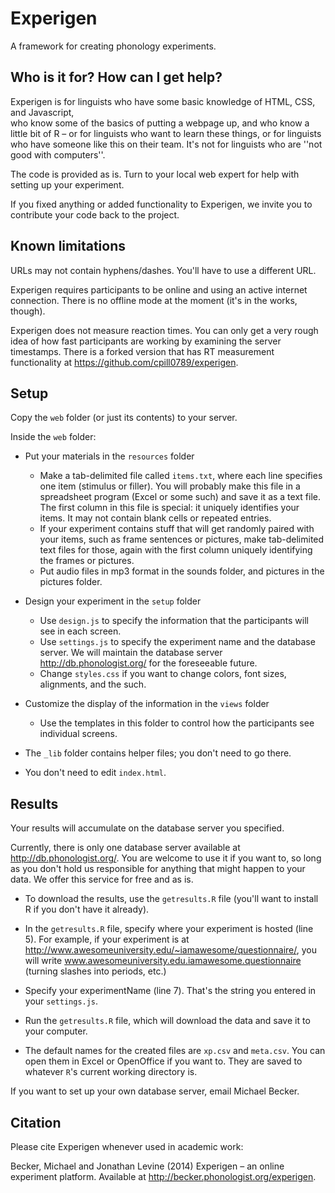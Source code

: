 # Experigen

A framework for creating phonology experiments.

## Who is it for? How can I get help?

Experigen is for linguists who have some basic knowledge of HTML, CSS, and Javascript,  
who know some of the basics of putting a webpage up, and who know a little bit of R  – 
or for linguists who want to learn these things, or for linguists who have someone like 
this on their team. It's not for linguists who are ''not good with computers''.

The code is provided as is. Turn to your local web expert for help with setting up 
your experiment. 

If you fixed anything or added functionality to Experigen, we invite you to contribute 
your code back to the project.

## Known limitations

URLs may not contain hyphens/dashes. You'll have to use a different URL.

Experigen requires participants to be online and using an active internet connection. 
There is no offline mode at the moment (it's in the works, though). 

Experigen does not measure reaction times. You can only get a very rough idea of how 
fast participants are working by examining the server timestamps. There is a forked 
version that has RT measurement functionality at https://github.com/cpill0789/experigen.


## Setup

Copy the `web` folder (or just its contents) to your server. 

Inside the `web` folder:

* Put your materials in the `resources` folder
  - Make a tab-delimited file called `items.txt`, where each line specifies
    one item (stimulus or filler). You will probably make this file in a
    spreadsheet program (Excel or some such) and save it as a text file. The
    first column in this file is special:  it uniquely identifies your items.
    It may not contain blank cells or repeated entries.
  - If your experiment contains stuff that will get randomly paired with
    your items, such as frame sentences or pictures, make tab-delimited text
    files for those, again with the first column uniquely identifying the frames
    or pictures.
  - Put audio files in mp3 format in the sounds folder, and pictures in
    the pictures folder.

* Design your experiment in the `setup` folder

  - Use `design.js` to specify the information that the participants will see
    in each screen. 
  - Use `settings.js` to specify the experiment name and the database
    server. We will maintain the database server http://db.phonologist.org/ for the foreseeable
    future. 
  - Change `styles.css` if you want to change colors, font sizes, alignments,
    and the such.

* Customize the display of the information in the `views` folder

  - Use the templates in this folder to control how the participants
    see individual screens.

* The `_lib` folder contains helper files; you don't need to go there. 

* You don't need to edit `index.html`.


## Results

Your results will accumulate on the database server you specified. 

Currently, there is only one database server available at http://db.phonologist.org/. 
You are welcome to use it if you want to, so long as you don't hold us responsible for 
anything that might happen to your data. We offer this service for free and as is. 

* To download the results, use the `getresults.R` file (you'll want to install R if 
you don't have it already). 

* In the `getresults.R` file, specify where your experiment is hosted (line 5). For 
example, if your experiment is at
    http://www.awesomeuniversity.edu/~iamawesome/questionnaire/,
    you will write www.awesomeuniversity.edu.iamawesome.questionnaire (turning slashes into periods, etc.) 

* Specify your experimentName (line 7). That's the string you entered in your `settings.js`.
  
* Run the `getresults.R` file, which will download the data and save it to your computer. 

* The default names for the created files are `xp.csv` and `meta.csv`. You can open them 
in Excel or OpenOffice if you want to. They are saved to whatever `R`'s current working 
directory is.  

If you want to set up your own database server, email Michael Becker.

## Citation

Please cite Experigen whenever used in academic work:

Becker, Michael and Jonathan Levine (2014) Experigen – an online experiment platform. Available at http://becker.phonologist.org/experigen.




